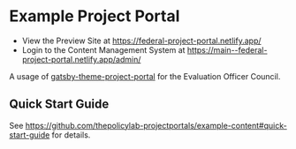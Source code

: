 # Example Project Portal

- View the Preview Site at https://federal-project-portal.netlify.app/
- Login to the Content Management System at https://main--federal-project-portal.netlify.app/admin/

A usage of
[gatsby-theme-project-portal](https://github.com/thepolicylab-projectportals/project-portal-theme)
for the Evaluation Officer Council. 

## Quick Start Guide

See https://github.com/thepolicylab-projectportals/example-content#quick-start-guide for details.
